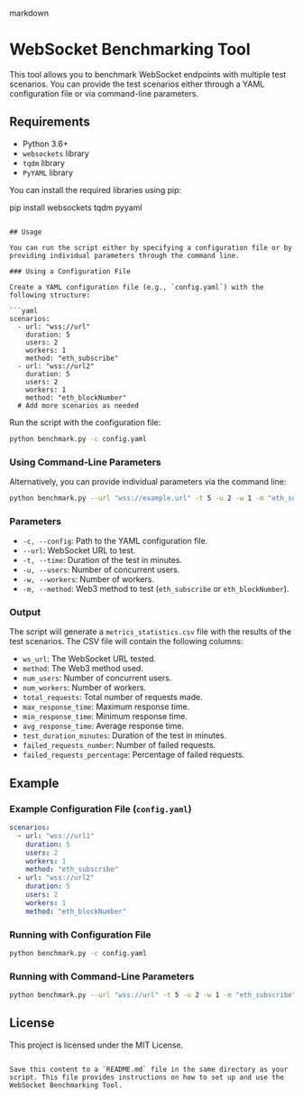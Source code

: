 markdown
# WebSocket Benchmarking Tool

This tool allows you to benchmark WebSocket endpoints with multiple test scenarios. You can provide the test scenarios either through a YAML configuration file or via command-line parameters.

## Requirements

- Python 3.6+
- `websockets` library
- `tqdm` library
- `PyYAML` library

You can install the required libraries using pip:


pip install websockets tqdm pyyaml
```

## Usage

You can run the script either by specifying a configuration file or by providing individual parameters through the command line.

### Using a Configuration File

Create a YAML configuration file (e.g., `config.yaml`) with the following structure:

```yaml
scenarios:
  - url: "wss://url"
    duration: 5
    users: 2
    workers: 1
    method: "eth_subscribe"
  - url: "wss://url2"
    duration: 5
    users: 2
    workers: 1
    method: "eth_blockNumber"
  # Add more scenarios as needed
```

Run the script with the configuration file:

```sh
python benchmark.py -c config.yaml
```

### Using Command-Line Parameters

Alternatively, you can provide individual parameters via the command line:

```sh
python benchmark.py --url "wss://example.url" -t 5 -u 2 -w 1 -m "eth_subscribe"
```

### Parameters

- `-c, --config`: Path to the YAML configuration file.
- `--url`: WebSocket URL to test.
- `-t, --time`: Duration of the test in minutes.
- `-u, --users`: Number of concurrent users.
- `-w, --workers`: Number of workers.
- `-m, --method`: Web3 method to test (`eth_subscribe` or `eth_blockNumber`).

### Output

The script will generate a `metrics_statistics.csv` file with the results of the test scenarios. The CSV file will contain the following columns:

- `ws_url`: The WebSocket URL tested.
- `method`: The Web3 method used.
- `num_users`: Number of concurrent users.
- `num_workers`: Number of workers.
- `total_requests`: Total number of requests made.
- `max_response_time`: Maximum response time.
- `min_response_time`: Minimum response time.
- `avg_response_time`: Average response time.
- `test_duration_minutes`: Duration of the test in minutes.
- `failed_requests_number`: Number of failed requests.
- `failed_requests_percentage`: Percentage of failed requests.

## Example

### Example Configuration File (`config.yaml`)

```yaml
scenarios:
  - url: "wss://url1"
    duration: 5
    users: 2
    workers: 1
    method: "eth_subscribe"
  - url: "wss://url2"
    duration: 5
    users: 2
    workers: 1
    method: "eth_blockNumber"
```

### Running with Configuration File

```sh
python benchmark.py -c config.yaml
```

### Running with Command-Line Parameters

```sh
python benchmark.py --url "wss://url" -t 5 -u 2 -w 1 -m "eth_subscribe"
```

## License

This project is licensed under the MIT License.
```

Save this content to a `README.md` file in the same directory as your script. This file provides instructions on how to set up and use the WebSocket Benchmarking Tool.
